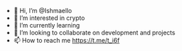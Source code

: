 - 👋 Hi, I’m @Ishmaello
- 👀 I’m interested in crypto 
- 🌱 I’m currently learning 
- 💞️ I’m looking to collaborate on development and projects
- 📫 How to reach me https://t.me/t_i6f

<!---
Ishmaello/Ishmaello is a ✨ special ✨ repository because its `README.md` (this file) appears on your GitHub profile.
You can click the Preview link to take a look at your changes.
--->
